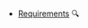 * [Requirements](./requirements/) 
  <trigger for="pop:requirements-preview">:mag:</trigger>

<popover id="pop:requirements-preview" title="Software Requirements :mag:" placement="right">
  <div slot="content">
    <include src="preview.md" />
  </div>
</popover>

